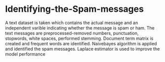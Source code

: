 # Identifying-the-Spam-messages
A text dataset is taken which contains the actual message and an independent varible indicating whether the message is spam or ham.
The text messages are preprocessed-removed numbers, punctuation, stopwords, white spaces, performed stemming.
Document term matrix is created and frequent words are identified.
Naivebayes algorithm is applied and identified the spam messages. Laplace estimator is used to improve the model performance
